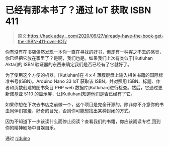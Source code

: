 # 已经有那本书了？通过 IoT 获取 ISBN 411

> 原文:[https://hack aday . com/2020/09/27/already-have-the-book-get-the-ISBN-411-over-IOT/](https://hackaday.com/2020/09/27/already-have-that-book-get-the-isbn-411-over-iot/)

你有没有在书店偶然发现一本你一直在寻找的好书，但却有一种挥之不去的感觉，你已经把它放在家里了？是啊，我们也是。如果我们上次有类似于[Kutluhan Aktar]的 ISBN 验证器的东西来确定我们是否已经有了它就好了。

为了使用这个方便的机器，[Kutluhan]在 4 x 4 薄膜键盘上输入相关书籍的国际标准书号(ISBN)。Arduino Nano 33 IoT 获取该 ISBN，并对照用 ISBN、标题、作者和页数创建的图书条目 PHP web 数据库[Kutluhan]进行检查。然后，它通过更新诺基亚 5110 的显示屏，让[Kutluhan]知道他们是否已经有了它。

如果你想在下次去书店之前做一个，这个项目是完全开源的。除非你不介意你的书虫同伴们害羞、好奇的目光，否则你可能想找出某种封闭的方式。

因为不知道下一步该读什么而停止阅读？查看我们的书籍，你应该阅读专栏,回到你的精神剧场中自娱自乐。

通过 [r/duino](https://www.reddit.com/r/arduino/comments/ivryr1/iot_isbn_verifier_w_nano_33_iot_and_nokia_5110/)